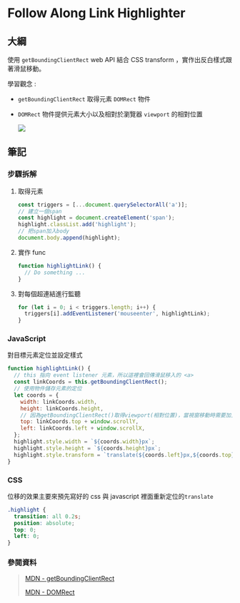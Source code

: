 # Follow Along Link Highlighter

## 大綱

使用 `getBoundingClientRect` web API 結合 CSS transform ，實作出反白樣式跟著滑鼠移動。

學習觀念 :

- `getBoundingClientRect` 取得元素 `DOMRect` 物件

- `DOMRect` 物件提供元素大小以及相對於瀏覽器 `viewport` 的相對位置

  ![](https://developer.mozilla.org/en-US/docs/Web/API/Element/getBoundingClientRect/element-box-diagram.png)

## 筆記

### 步驟拆解

1. 取得元素

   ```javascript
   const triggers = [...document.querySelectorAll('a')];
   // 建立一個span
   const highlight = document.createElement('span');
   highlight.classList.add('highlight');
   // 把span加入body
   document.body.append(highlight);
   ```

2. 實作 func

   ```javascript
   function highlightLink() {
     // Do something ...
   }
   ```

3. 對每個超連結進行監聽

   ```javascript
   for (let i = 0; i < triggers.length; i++) {
     triggers[i].addEventListener('mouseenter', highlightLink);
   }
   ```

### JavaScript

對目標元素定位並設定樣式

```javascript
function highlightLink() {
  // this 指向 event listener 元素，所以這裡會回傳滑鼠移入的 <a>
  const linkCoords = this.getBoundingClientRect();
  // 使用物件儲存元素的定位
  let coords = {
    width: linkCoords.width,
    height: linkCoords.height,
    // 因為getBoundingClientRect()取得viewport(相對位置)，當視窗移動時需要加上視窗(window)本身移動距離
    top: linkCoords.top + window.scrollY,
    left: linkCoords.left + window.scrollX,
  };
  highlight.style.width = `${coords.width}px`;
  highlight.style.height = `${coords.height}px`;
  highlight.style.transform = `translate(${coords.left}px,${coords.top}px)`;
}
```

### CSS

位移的效果主要來預先寫好的 css 與 javascript 裡面重新定位的`translate`

```css
.highlight {
  transition: all 0.2s;
  position: absolute;
  top: 0;
  left: 0;
}
```

### 參閱資料

> [MDN - getBoundingClientRect](https://developer.mozilla.org/en-US/docs/Web/API/Element/getBoundingClientRect)
>
> [MDN - DOMRect](https://developer.mozilla.org/en-US/docs/Web/API/DOMRect)
